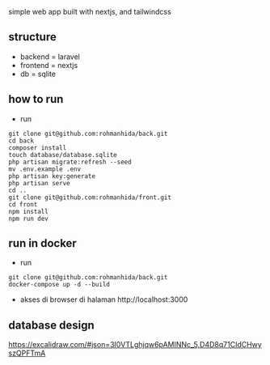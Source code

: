 simple web app built with nextjs, and tailwindcss
## structure
- backend = laravel
- frontend = nextjs
- db = sqlite

## how to run
- run
```
git clone git@github.com:rohmanhida/back.git
cd back
composer install
touch database/database.sqlite
php artisan migrate:refresh --seed
mv .env.example .env
php artisan key:generate
php artisan serve
cd ..
git clone git@github.com:rohmanhida/front.git
cd front
npm install
npm run dev
```

## run in docker
- run
```
git clone git@github.com:rohmanhida/back.git
docker-compose up -d --build
```

- akses di browser di halaman http://localhost:3000

## database design
https://excalidraw.com/#json=3I0VTLghjqw6pAMINNc_5,D4D8q71CIdCHwyszQPFTmA

